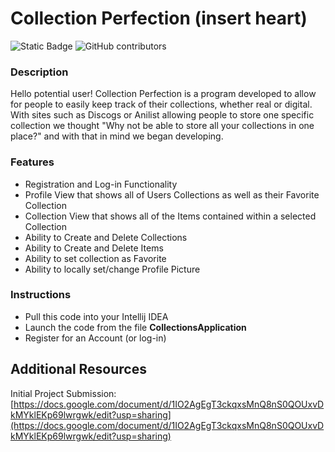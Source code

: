 # Collection Perfection (insert heart)

![Static Badge](https://img.shields.io/badge/-Open_In_Intellij_IDEA-blue?logo=intellijidea) ![GitHub contributors](https://img.shields.io/github/contributors/serenad96/CSC325-GroupProject)

### Description
Hello potential user! Collection Perfection is a program developed to allow for people to easily keep track of their collections, whether real or digital. With sites such as Discogs or Anilist allowing people to store one specific collection we thought "Why not be able to store all your collections in one place?" and with that in mind we began developing.

### Features
 - Registration and Log-in Functionality
 - Profile View that shows all of Users Collections as well as their Favorite Collection
 - Collection View that shows all of the Items contained within a selected Collection
 - Ability to Create and Delete Collections
 - Ability to Create and Delete Items
 - Ability to set collection as Favorite
 - Ability to locally set/change Profile Picture

### Instructions
 - Pull this code into your Intellij IDEA
 - Launch the code from the file **CollectionsApplication**
 - Register for an Account (or log-in)

## Additional Resources
Initial Project Submission:
[https://docs.google.com/document/d/1IO2AgEgT3ckqxsMnQ8nS0QOUxvDkMYklEKp69lwrgwk/edit?usp=sharing](https://docs.google.com/document/d/1IO2AgEgT3ckqxsMnQ8nS0QOUxvDkMYklEKp69lwrgwk/edit?usp=sharing)
